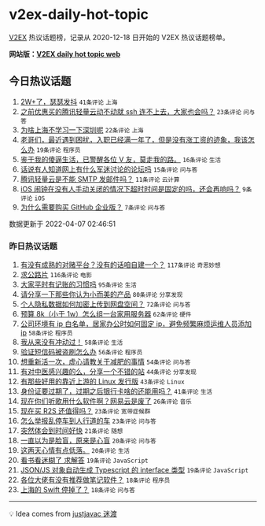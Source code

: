 # v2ex-daily-hot-topic

[V2EX](https://www.v2ex.com/) 热议话题榜，记录从 2020-12-18 日开始的 V2EX 热议话题榜单。

**网站版：[V2EX daily hot topic web](https://boojack.github.io/v2ex-daily-hot-topic-web/)**

## 今日热议话题

<!-- TODAY BEGIN -->

1. [2W+了，瑟瑟发抖](https://www.v2ex.com/t/845398) `41条评论` `上海`
1. [之前优惠买的腾讯轻量云动不动就 ssh 连不上去，大家也会吗？](https://www.v2ex.com/t/845388) `23条评论` `问与答`
1. [为啥上海不学习一下深圳呢](https://www.v2ex.com/t/845404) `22条评论` `上海`
1. [老哥们，最近遇到困扰，入职已经满一年了，但是没有涨工资的迹象，我该怎么办](https://www.v2ex.com/t/845390) `19条评论` `程序员`
1. [鉴于我的傻逼生活，已警醒各位 V 友，莫走我的路。](https://www.v2ex.com/t/845410) `16条评论` `生活`
1. [话说有人知道网上有什么军迷讨论的论坛吗](https://www.v2ex.com/t/845396) `15条评论` `问与答`
1. [腾讯轻量云是不能 SMTP 发邮件吗？](https://www.v2ex.com/t/845385) `11条评论` `云计算`
1. [iOS 闹钟在没有人手动关闭的情况下超时时间是固定的吗，还会再响吗？](https://www.v2ex.com/t/845387) `9条评论` `iOS`
1. [为什么需要购买 GitHub 企业版？](https://www.v2ex.com/t/845405) `7条评论` `问与答`

数据更新于 2022-04-07 02:46:51

<!-- TODAY END -->

### 昨日热议话题

<!-- YESTERDAY BEGIN -->

1. [有没有成熟的对赌平台？没有的话咱自建一个？](https://www.v2ex.com/t/845184) `117条评论` `奇思妙想`
1. [求公路片](https://www.v2ex.com/t/845133) `116条评论` `电影`
1. [大家平时有记账的习惯吗](https://www.v2ex.com/t/845138) `95条评论` `生活`
1. [请分享一下那些你认为小而美的产品](https://www.v2ex.com/t/845173) `80条评论` `分享发现`
1. [个人隐私数据如何加密上传到网盘空间？](https://www.v2ex.com/t/845121) `72条评论` `问与答`
1. [预算 8k（小于 1w）怎么组一台家用服务器](https://www.v2ex.com/t/845240) `62条评论` `硬件`
1. [公司环境有 ip 白名单，居家办公时如何固定 ip，避免频繁麻烦运维人员添加 ip](https://www.v2ex.com/t/845145) `58条评论` `程序员`
1. [我从来没有冲动过！](https://www.v2ex.com/t/845187) `58条评论` `生活`
1. [验证短信码被盗刷怎么办](https://www.v2ex.com/t/845136) `56条评论` `程序员`
1. [想重新活一次，虚心请教关于减肥的事情](https://www.v2ex.com/t/845293) `54条评论` `问与答`
1. [有对中医感兴趣的么，分享一个不错的站](https://www.v2ex.com/t/845341) `44条评论` `分享发现`
1. [有那些好用的靠近上游的 Linux 发行版](https://www.v2ex.com/t/845331) `43条评论` `Linux`
1. [身份证要过期了，过期之后银行卡啥的还能用吗？](https://www.v2ex.com/t/845166) `41条评论` `生活`
1. [现在你们听歌用什么软件啊？网易云是废了](https://www.v2ex.com/t/845298) `26条评论` `音乐`
1. [现在买 R2S 还值得吗？](https://www.v2ex.com/t/845344) `23条评论` `宽带症候群`
1. [怎么举报乱停车到人行道的车](https://www.v2ex.com/t/845122) `23条评论` `问与答`
1. [突然体会到时间好快](https://www.v2ex.com/t/845268) `21条评论` `随想`
1. [一直以为是脸盲，原来是心盲](https://www.v2ex.com/t/845171) `20条评论` `问与答`
1. [这两天心情有点低落。](https://www.v2ex.com/t/845159) `20条评论` `生活`
1. [看书看迷糊了 求解答](https://www.v2ex.com/t/845287) `19条评论` `JavaScript`
1. [JSON/JS 对象自动生成 Typescript 的 interface 类型](https://www.v2ex.com/t/845273) `19条评论` `JavaScript`
1. [各位大佬有没有推荐做笔记软件？](https://www.v2ex.com/t/845245) `18条评论` `程序员`
1. [上海的 Swift 停掉了？](https://www.v2ex.com/t/845155) `18条评论` `问与答`

<!-- YESTERDAY END -->

---

💡 Idea comes from [justjavac 迷渡](https://github.com/justjavac/)
